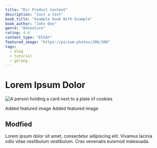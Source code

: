 ```yaml
---
title: "Dir Product Content"
description: "Just a test"
book_title: "example book With Example"
book_author: "John Doe"
genre: "Adventure"
rating: 4.4
content_type: "ESSAY"
featured_image: "https://picsum.photos/200/300"
tags:
  - blog
  - tutorial
  - golang
---
```


# Lorem Ipsum Dolor

![A person holding a card next to a plate of cookies](https://images.unsplash.com/photo-1600891964599-f61ba0e24092?ixlib=rb-4.0.3&ixid=M3w5fDB8MHxzZWFyY2h8MXx8Y29va2llc3xlbnwwfHwwfHx8MA%3D%3D&auto=format&fit=crop&w=1950&q=80)

Added featured image
Added featured image

## Modfied

Lorem ipsum dolor sit amet, consectetur adipiscing elit. Vivamus lacinia odio vitae vestibulum vestibulum. Cras venenatis euismod malesuada.

